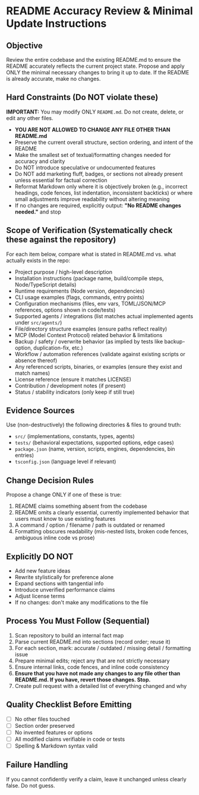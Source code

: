 # README Accuracy Review & Minimal Update Instructions

## Objective

Review the entire codebase and the existing README.md to ensure the README accurately reflects the current project state. Propose and apply ONLY the minimal necessary changes to bring it up to date. If the README is already accurate, make no changes.

## Hard Constraints (Do NOT violate these)

**IMPORTANT:** You may modify ONLY `README.md`. Do not create, delete, or edit any other files. 

- **YOU ARE NOT ALLOWED TO CHANGE ANY FILE OTHER THAN README.md**
- Preserve the current overall structure, section ordering, and intent of the README
- Make the smallest set of textual/formatting changes needed for accuracy and clarity
- Do NOT introduce speculative or undocumented features
- Do NOT add marketing fluff, badges, or sections not already present unless essential for factual correction
- Reformat Markdown only where it is objectively broken (e.g., incorrect headings, code fences, list indentation, inconsistent backticks) or where small adjustments improve readability without altering meaning
- If no changes are required, explicitly output: **"No README changes needed."** and stop

## Scope of Verification (Systematically check these against the repository)

For each item below, compare what is stated in README.md vs. what actually exists in the repo:

- Project purpose / high-level description
- Installation instructions (package name, build/compile steps, Node/TypeScript details)
- Runtime requirements (Node version, dependencies)
- CLI usage examples (flags, commands, entry points)
- Configuration mechanisms (files, env vars, TOML/JSON/MCP references, options shown in code/tests)
- Supported agents / integrations (list matches actual implemented agents under `src/agents/`)
- File/directory structure examples (ensure paths reflect reality)
- MCP (Model Context Protocol) related behavior & limitations
- Backup / safety / overwrite behavior (as implied by tests like backup-option, duplication-fix, etc.)
- Workflow / automation references (validate against existing scripts or absence thereof)
- Any referenced scripts, binaries, or examples (ensure they exist and match names)
- License reference (ensure it matches LICENSE)
- Contribution / development notes (if present)
- Status / stability indicators (only keep if still true)

## Evidence Sources

Use (non-destructively) the following directories & files to ground truth:

- `src/` (implementations, constants, types, agents)
- `tests/` (behavioral expectations, supported options, edge cases)
- `package.json` (name, version, scripts, engines, dependencies, bin entries)
- `tsconfig.json` (language level if relevant)

## Change Decision Rules

Propose a change ONLY if one of these is true:

1. README claims something absent from the codebase
2. README omits a clearly essential, currently implemented behavior that users must know to use existing features
3. A command / option / filename / path is outdated or renamed
4. Formatting obscures readability (mis-nested lists, broken code fences, ambiguous inline code vs prose)

## Explicitly DO NOT

- Add new feature ideas
- Rewrite stylistically for preference alone
- Expand sections with tangential info
- Introduce unverified performance claims
- Adjust license terms
- If no changes: don't make any modifications to the file

## Process You Must Follow (Sequential)

1. Scan repository to build an internal fact map
2. Parse current README.md into sections (record order; reuse it)
3. For each section, mark: accurate / outdated / missing detail / formatting issue
4. Prepare minimal edits; reject any that are not strictly necessary
5. Ensure internal links, code fences, and inline code consistency
6. **Ensure that you have not made any changes to any file other than README.md. If you have, revert those changes. Stop.**
7. Create pull request with a detailed list of everything changed and why

## Quality Checklist Before Emitting

- [ ] No other files touched
- [ ] Section order preserved
- [ ] No invented features or options
- [ ] All modified claims verifiable in code or tests
- [ ] Spelling & Markdown syntax valid

## Failure Handling

If you cannot confidently verify a claim, leave it unchanged unless clearly false. Do not guess.
